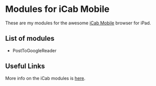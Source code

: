 Modules for iCab Mobile
=======================

These are my modules for the awesome [iCab Mobile](http://www.icab-mobile.de/) browser for iPad.

List of modules
---------------

* PostToGoogleReader

Useful Links
------------

More info on the iCab modules is [here](http://www.icab.de/blog/2010/02/17/modules-for-icab-mobile/).
